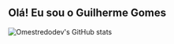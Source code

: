 ## Olá! Eu sou o Guilherme Gomes
![Omestredodev's GitHub stats](https://github-readme-stats.vercel.app/api?username=Omestredodev&show_icons=true&theme=radical)
